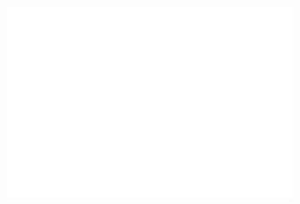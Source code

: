 <div style="width: 100%; padding: 0; margin: 0;">
    <img src="./assets/readme.svg" style="width: 100%; max-height: 400px;">
</div>